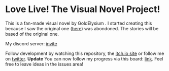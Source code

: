 # Love Live! The Visual Novel Project!
This is a fan-made visual novel by GoldElysium .
I started creating this because I saw the original one ([here](https://vndb.org/v19962)) was abondoned. The stories will be based of the original one.

My discord server: [invite](https://discord.gg/qt9QBp9)

Follow development by watching this repository, the [itch.io site](https://goldelysium.itch.io/llvn) or follow me on [twitter](https://twitter.com/@GoldElysium). 
**Update**
You can now follow my progress via this board: [link](https://freedcamp.com/Love_Live_The_Visual_yo8/s__Base_game_Kou/project_home).
Feel free to leave ideas in the issues area!
